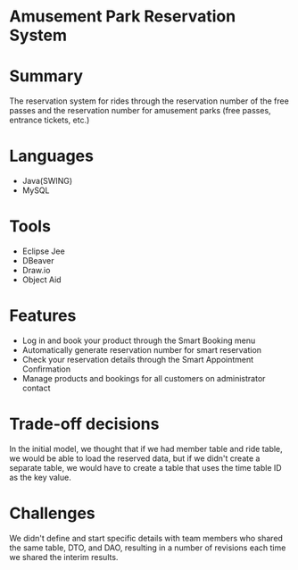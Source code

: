 # Amusement Park Reservation System

# Summary
The reservation system for rides through the reservation number of the free passes and the reservation number for amusement parks (free passes, entrance tickets, etc.)

# Languages
* Java(SWING)
* MySQL

# Tools
* Eclipse Jee
* DBeaver
* Draw.io
* Object Aid

# Features
* Log in and book your product through the Smart Booking menu
* Automatically generate reservation number for smart reservation
* Check your reservation details through the Smart Appointment Confirmation
* Manage products and bookings for all customers on administrator contact

# Trade-off decisions
In the initial model, we thought that if we had member table and ride table, we would be able to load the reserved data, but if we didn't create a separate table, we would have to create a table that uses the time table ID as the key value.

# Challenges
We didn't define and start specific details with team members who shared the same table, DTO, and DAO, resulting in a number of revisions each time we shared the interim results.
